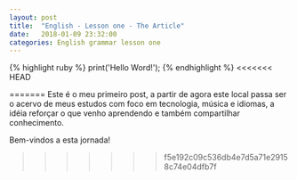 ```yaml
---
layout: post
title:  "English - Lesson one - The Article"
date:   2018-01-09 23:32:00
categories: English grammar lesson one
---
```


 
{% highlight ruby %}
print('Hello Word!');
{% endhighlight %}
<<<<<<< HEAD
 
=======
Este é o meu primeiro post, a partir de agora este local passa ser o acervo de meus estudos com foco em tecnologia, música e idiomas, a idéia reforçar o que venho aprendendo e também compartilhar conhecimento. 

Bem-vindos a esta jornada!
>>>>>>> f5e192c09c536db4e7d5a71e29158c74e04dfb7f
